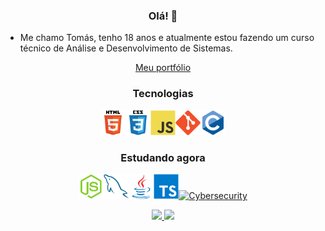 <h3 align="center">Olá! 👋</h3>

- Me chamo Tomás, tenho 18 anos e atualmente estou fazendo um curso técnico de Análise e Desenvolvimento de Sistemas.

<p align="center"><a href="https://tomaslmz.github.io/html-css/">Meu portfólio</a></p>

<h3 align="center">Tecnologias</h3>

<p align="center"><a href="https://developer.mozilla.org/pt-BR/docs/Web/HTML"><img src="https://raw.githubusercontent.com/devicons/devicon/master/icons/html5/html5-original-wordmark.svg" alt="HTML5" width="40px" height="40px"></a><a href="https://developer.mozilla.org/pt-BR/docs/Web/CSS"><img src="https://raw.githubusercontent.com/devicons/devicon/master/icons/css3/css3-original-wordmark.svg" alt="CSS3" width="40px"></a><a href="https://developer.mozilla.org/pt-BR/docs/Web/JavaScript"><img src="https://raw.githubusercontent.com/devicons/devicon/master/icons/javascript/javascript-original.svg" alt="JavaScript" width="40px"></a><a href="https://git-scm.com/"><img src="https://raw.githubusercontent.com/devicons/devicon/master/icons/git/git-original.svg" alt="git" width="40"></a><a href="https://devdocs.io/c/"><img src="https://raw.githubusercontent.com/devicons/devicon/master/icons/c/c-original.svg" alt="C" width="40"></a></p>

<h3 align="center">Estudando agora</h3>

<p align="center"><a href="https://nodejs.org/en/docs"><img src="https://raw.githubusercontent.com/devicons/devicon/master/icons/nodejs/nodejs-original.svg" alt="Node.js" width="40"></a><a href="https://dev.mysql.com/doc/"><img src="https://raw.githubusercontent.com/devicons/devicon/master/icons/mysql/mysql-original.svg" alt="MySQL" width="40"></a><a href="https://docs.oracle.com/en/java/"><img src="https://raw.githubusercontent.com/devicons/devicon/master/icons/java/java-original.svg" alt="Java" width="40"></a><a href="https://www.typescriptlang.org/docs/"><img src="https://raw.githubusercontent.com/devicons/devicon/master/icons/typescript/typescript-original.svg" alt="TypeScript" width="40px"></a><a href="https://skillsforall.com/pt/course/introduction-to-cybersecurity?courseLang=pt-BR&instance_id=dc0847b7-d6fc-4597-bc31-38ddd6b07a2f"><img src="https://pbs.twimg.com/profile_images/1633884045045305344/PPq7Jroh_400x400.png" alt="Cybersecurity" width="40"></a></p>

<p align="center"><a href="https://github.com/tomaslmz">
<img height="180em" src="https://github-readme-stats.vercel.app/api/top-langs/?username=tomaslmz&layout=compact&langs_count=7&theme=dracula"/>
<img height="180em" src="https://github-readme-stats.vercel.app/api?username=tomaslmz&show_icons=true&theme=dracula&include_all_commits=true&count_private=true"/></a></p>
